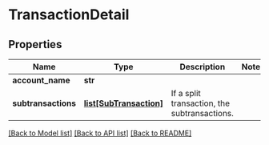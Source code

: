 # TransactionDetail

## Properties
Name | Type | Description | Notes
------------ | ------------- | ------------- | -------------
**account_name** | **str** |  | 
**subtransactions** | [**list[SubTransaction]**](SubTransaction.md) | If a split transaction, the subtransactions. | 

[[Back to Model list]](../README.md#documentation-for-models) [[Back to API list]](../README.md#documentation-for-api-endpoints) [[Back to README]](../README.md)


